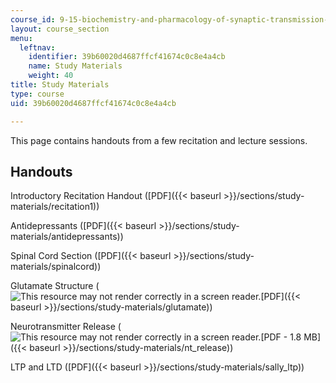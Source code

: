 ```yaml
---
course_id: 9-15-biochemistry-and-pharmacology-of-synaptic-transmission-fall-2007
layout: course_section
menu:
  leftnav:
    identifier: 39b60020d4687ffcf41674c0c8e4a4cb
    name: Study Materials
    weight: 40
title: Study Materials
type: course
uid: 39b60020d4687ffcf41674c0c8e4a4cb

---
```


This page contains handouts from a few recitation and lecture sessions.

Handouts
--------

Introductory Recitation Handout ([PDF]({{< baseurl >}}/sections/study-materials/recitation1))

Antidepressants ([PDF]({{< baseurl >}}/sections/study-materials/antidepressants))

Spinal Cord Section ([PDF]({{< baseurl >}}/sections/study-materials/spinalcord))

Glutamate Structure (![This resource may not render correctly in a screen reader.](/images/inacessible.gif)[PDF]({{< baseurl >}}/sections/study-materials/glutamate))

Neurotransmitter Release (![This resource may not render correctly in a screen reader.](/images/inacessible.gif)[PDF - 1.8 MB]({{< baseurl >}}/sections/study-materials/nt_release))

LTP and LTD ([PDF]({{< baseurl >}}/sections/study-materials/sally_ltp))